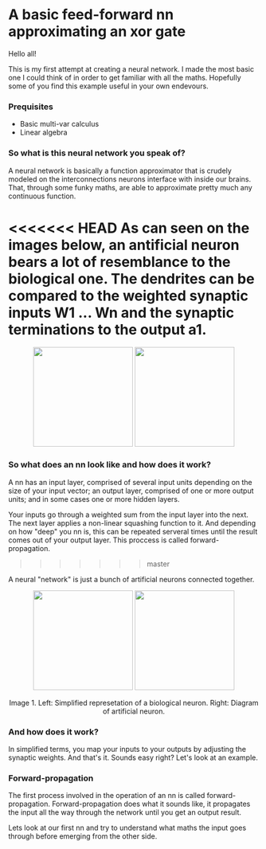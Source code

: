 # A basic feed-forward nn approximating an xor gate

Hello all!

This is my first attempt at creating a neural network. I made the most basic one I could think of in order to get familiar with all the maths. Hopefully some of you find this example useful in your own endevours.

### Prequisites
- Basic multi-var calculus
- Linear algebra

### So what is this neural network you speak of?

A neural network is basically a function approximator that is crudely modeled on the interconnections neurons interface with inside our brains. That, through some funky maths, are able to approximate pretty much any continuous function.

<<<<<<< HEAD
As can seen on the images below, an antificial neuron bears a lot of resemblance to the biological one. The dendrites can be compared to the weighted synaptic inputs W1 ... Wn and the synaptic terminations to the output a1.
=======
<p align="center">
  <img src="https://cdn.rawgit.com/4driel/basic-nn-xor/master/images/biological-neuron.svg" height="200">
  <img src="https://cdn.rawgit.com/4driel/basic-nn-xor/master/images/artificial-neuron.svg" height="200">
</p>

### So what does an nn look like and how does it work?

A nn has an input layer, comprised of several input units depending on the size of your input vector; an output layer, comprised of one or more output units; and in some cases one or more hidden layers.

Your inputs  go through a weighted sum from the input layer into the next. The next layer applies a non-linear squashing function to it. And depending on how "deep" you nn is, this can be repeated serveral times until the result comes out of your output layer. This proccess is called forward-propagation.
>>>>>>> master

A neural "network" is just a bunch of artificial neurons connected together.

<p align="center">
  <img src="https://cdn.rawgit.com/4driel/basic-nn-xor/master/images/biological-neuron.svg" height="200">
  <img src="https://cdn.rawgit.com/4driel/basic-nn-xor/master/images/artificial-neuron.svg" height="200">
</p>
<p align="center">
  Image 1. Left: Simplified represetation of a biological neuron. Right: Diagram of artificial neuron.
</p>

### And how does it work?

In simplified terms, you map your inputs to your outputs by adjusting the synaptic weights. And that's it. Sounds easy right? Let's look at an example.

### Forward-propagation

The first process involved in the operation of an nn is called forward-propagation. Forward-propagation does what it sounds like, it propagates the input all the way through the network until you get an output result.

Lets look at our first nn and try to understand what maths the input goes through before emerging from the other side.


